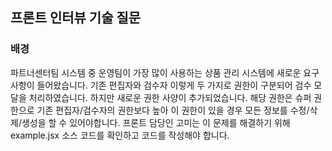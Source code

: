 ## 프론트 인터뷰 기술 질문
### 배경
파트너센터팀 시스템 중 운영팀이 가장 많이 사용하는 상품 관리 시스템에 새로운 요구사항이 들어왔습니다.
기존 편집자와 검수자 이렇게 두 가지로 권한이 구분되어 검수 모달을 처리하였습니다. 하지만 새로운 권한 사양이 추가되었습니다.
해당 권한은 슈퍼 권한으로 기존 편집자/검수자의 권한보다 높아 이 권한이 있을 경우 모든 정보를 수정/삭제/생성을
할 수 있어야합니다. 프론트 담당인 고미는 이 문제를 해결하기 위해 example.jsx 소스 코드를 확인하고
코드를 작성해야 합니다.
